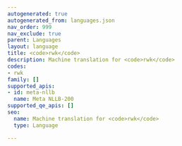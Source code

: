 ```yaml
---
autogenerated: true
autogenerated_from: languages.json
nav_order: 999
nav_exclude: true
parent: Languages
layout: language
title: <code>rwk</code>
description: Machine translation for <code>rwk</code>
codes:
- rwk
family: []
supported_apis:
- id: meta-nllb
  name: Meta NLLB-200
supported_qe_apis: []
seo:
  name: Machine translation for <code>rwk</code>
  type: Language

---
```


